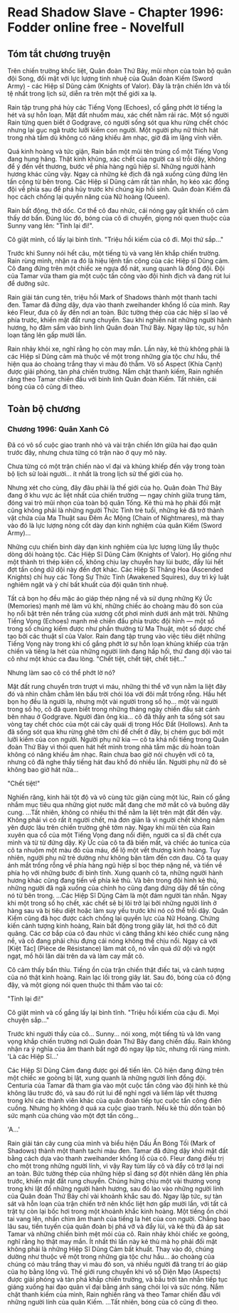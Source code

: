 # Read Shadow Slave - Chapter 1996: Fodder online free - Novelfull

## Tóm tắt chương truyện

Trên chiến trường khốc liệt, Quân đoàn Thứ Bảy, mũi nhọn của toàn bộ quân đội Song, đối mặt với lực lượng tinh nhuệ của Quân đoàn Kiếm (Sword Army) - các Hiệp sĩ Dũng cảm (Knights of Valor). Đây là trận chiến lớn và tồi tệ nhất trong lịch sử, diễn ra trên một thế giới xa lạ.

Rain tập trung phá hủy các Tiếng Vọng (Echoes), cố gắng phớt lờ tiếng la hét và sự hỗn loạn. Mặt đất nhuốm máu, xác chết nằm rải rác. Một số người Rain từng quen biết ở Godgrave, có người sống sót qua khu rừng chết chóc nhưng lại gục ngã trước lưỡi kiếm con người. Một người phụ nữ thích hát trong nhà tắm dù không có năng khiếu âm nhạc, giờ đã im lặng vĩnh viễn.

Quá kinh hoàng và tức giận, Rain bắn một mũi tên trúng cổ một Tiếng Vọng đang hung hăng. Thật kinh khủng, xác chết của người ca sĩ trỗi dậy, không để ý đến vết thương, bước về phía hàng ngũ hiệp sĩ. Những người hành hương khác cũng vậy. Ngay cả những kẻ địch đã ngã xuống cũng đứng lên tấn công từ bên trong. Các Hiệp sĩ Dũng cảm rất tàn nhẫn, họ kéo xác đồng đội về phía sau để phá hủy trước khi chúng kịp hồi sinh. Quân đoàn Kiếm đã học cách chống lại quyền năng của Nữ hoàng (Queen).

Rain bất động, thở dốc. Cơ thể cô đau nhức, cái nóng gay gắt khiến cô cảm thấy dơ bẩn. Đúng lúc đó, bóng của cô di chuyển, giọng nói quen thuộc của Sunny vang lên: "Tỉnh lại đi!".

Cô giật mình, cố lấy lại bình tĩnh. "Triệu hồi kiếm của cô đi. Mọi thứ sắp..."

Trước khi Sunny nói hết câu, một tiếng tù và vang lên khắp chiến trường. Rain rùng mình, nhận ra đó là hiệu lệnh tấn công của các Hiệp sĩ Dũng cảm. Cô đang đứng trên một chiếc xe ngựa đổ nát, xung quanh là đồng đội. Đội của Tamar vừa tham gia một cuộc tấn công vào đội hình địch và đang rút lui để dưỡng sức.

Rain giải tán cung tên, triệu hồi Mark of Shadows thành một thanh tachi đen. Tamar đã đứng dậy, dựa vào thanh zweihander khổng lồ của mình. Ray kéo Fleur, đưa cô ấy đến nơi an toàn. Bức tường thép của các hiệp sĩ lao về phía trước, khiến mặt đất rung chuyển. Sau khi nghiền nát những người hành hương, họ đâm sầm vào binh lính Quân đoàn Thứ Bảy. Ngay lập tức, sự hỗn loạn tăng lên gấp mười lần.

Rain nhảy khỏi xe, nghĩ rằng họ còn may mắn. Lần này, kẻ thù không phải là các Hiệp sĩ Dũng cảm mà thuộc về một trong những gia tộc chư hầu, thể hiện qua áo choàng trắng thay vì màu đỏ thẫm. Vô số Aspect (Khía Cạnh) được giải phóng, tàn phá chiến trường. Nắm chặt thanh kiếm, Rain nghiến răng theo Tamar chiến đấu với binh lính Quân đoàn Kiếm. Tất nhiên, cái bóng của cô cũng đi theo.

## Toàn bộ chương

### Chương 1996: Quân Xanh Cỏ

Đã có vô số cuộc giao tranh nhỏ và vài trận chiến lớn giữa hai đạo quân trước đây, nhưng chưa từng có trận nào ở quy mô này.

Chưa từng có một trận chiến nào vĩ đại và khủng khiếp đến vậy trong toàn bộ lịch sử loài người... ít nhất là trong lịch sử thế giới của họ.

Nhưng xét cho cùng, đây đâu phải là thế giới của họ. Quân đoàn Thứ Bảy đang ở khu vực ác liệt nhất của chiến trường — ngay chính giữa trung tâm, đóng vai trò mũi nhọn của toàn bộ quân Tống. Kẻ thù mà họ phải đối mặt cũng không phải là những người Thức Tỉnh trẻ tuổi, những kẻ đã trở thành vật chứa của Ma Thuật sau Đêm Ác Mộng (Chain of Nightmares), mà thay vào đó là lực lượng nòng cốt dày dạn kinh nghiệm của quân Kiếm (Sword Army)...

Những cựu chiến binh dày dạn kinh nghiệm của lực lượng lừng lẫy thuộc dòng dõi hoàng tộc. Các Hiệp Sĩ Dũng Cảm (Knights of Valor). Họ giống như một thành trì thép kiên cố, không chịu lay chuyển hay lùi bước, đẩy lùi hết đợt tấn công dữ dội này đến đợt khác. Các Hiệp Sĩ Thăng Hoa (Ascended Knights) chỉ huy các Tòng Sự Thức Tỉnh (Awakened Squires), duy trì kỷ luật nghiêm ngặt và ý chí bất khuất của đội quân tinh nhuệ.

Tất cả bọn họ đều mặc áo giáp thép nặng nề và sử dụng những Ký Ức (Memories) mạnh mẽ làm vũ khí, những chiếc áo choàng màu đỏ son của họ nổi bật trên nền trắng của xương cốt phơi mình dưới ánh mặt trời. Những Tiếng Vọng (Echoes) mạnh mẽ chiến đấu phía trước đội hình — một số trong số chúng kiếm được như phần thưởng từ Ma Thuật, một số được chế tạo bởi các thuật sĩ của Valor. Rain đang tập trung vào việc tiêu diệt những Tiếng Vọng này trong khi cố gắng phớt lờ sự hỗn loạn khủng khiếp của trận chiến và tiếng la hét của những người lính đang hấp hối, thứ đang dội vào tai cô như một khúc ca đau lòng. "Chết tiệt, chết tiệt, chết tiệt..."

Nhưng làm sao cô có thể phớt lờ nó?

Mặt đất rung chuyển trơn trượt vì máu, những thi thể vỡ vụn nằm la liệt đây đó và nhìn chằm chằm lên bầu trời chói lóa với đôi mắt trống rỗng. Hầu hết bọn họ đều là người lạ, nhưng một vài người trong số họ... một vài người trong số họ, cô đã quen biết trong những tháng ngày chiến đấu sát cánh bên nhau ở Godgrave. Người đàn ông kia... cô đã thấy anh ta sống sót sau vòng tay chết chóc của một cái cây quái dị trong Hốc Đất (Hollows). Anh ta đã sống sót qua khu rừng ghê tởm chỉ để chết ở đây, bị chém gục bởi một lưỡi kiếm của con người. Người phụ nữ kia — cô ta khá nổi tiếng trong Quân đoàn Thứ Bảy vì thói quen hát hết mình trong nhà tắm mặc dù hoàn toàn không có năng khiếu âm nhạc. Rain chưa bao giờ nói chuyện với cô ta, nhưng cô đã nghe thấy tiếng hát đau khổ đó nhiều lần. Người phụ nữ đó sẽ không bao giờ hát nữa...

"Chết tiệt!"

Nghiến răng, kinh hãi tột độ và vô cùng tức giận cùng một lúc, Rain cố gắng nhắm mục tiêu qua những giọt nước mắt đang che mờ mắt cô và buông dây cung. ...Tất nhiên, không có nhiều thi thể nằm la liệt trên mặt đất đến vậy. Không phải vì có rất ít người chết, mà đơn giản là vì người chết không nằm yên được lâu trên chiến trường ghê tởm này. Ngay khi mũi tên của Rain xuyên qua cổ của một Tiếng Vọng đang nổi điên, người ca sĩ đã chết cựa mình và từ từ đứng dậy. Ký Ức của cô ta đã biến mất, và chiếc áo tunica của cô ta nhuộm một màu đỏ của máu, để lộ một vết thương kinh hoàng. Tuy nhiên, người phụ nữ trẻ dường như không bận tâm đến cơn đau. Cô ta quay ánh mắt trống rỗng về phía hàng ngũ hiệp sĩ bọc thép nặng nề, và tiến về phía họ với những bước đi bình tĩnh. Xung quanh cô ta, những người hành hương khác cũng đang tiến về phía kẻ thù. Và bên trong đội hình kẻ thù, những người đã ngã xuống của chính họ cũng đang đứng dậy để tấn công nó từ bên trong. ...Các Hiệp Sĩ Dũng Cảm là một đám người tàn nhẫn. Ngay khi một trong số họ chết, xác chết sẽ bị lôi trở lại bởi những người lính ở hàng sau và bị tiêu diệt hoặc làm suy yếu trước khi nó có thể trỗi dậy. Quân Kiếm cũng đã học được cách chống lại quyền lực của Nữ Hoàng. Chứng kiến cảnh tượng kinh hoàng, Rain bất động trong giây lát, hơi thở cô đứt quãng. Các cơ bắp của cô đau nhức vì căng thẳng khi kéo chiếc cung nặng nề, và cô đang phải chịu đựng cái nóng không thể chịu nổi. Ngay cả với [Kiệt Tác] (Pièce de Résistance) làm mát cô, nó vẫn quá dữ dội và ngột ngạt, mồ hôi lăn dài trên da và làm cay mắt cô.

Cô cảm thấy bẩn thỉu. Tiếng ồn của trận chiến thật điếc tai, và cảnh tượng của nó thật kinh hoàng. Rain lạc lối trong giây lát. Sau đó, bóng của cô động đậy, và một giọng nói quen thuộc thì thầm vào tai cô:

"Tỉnh lại đi!"

Cô giật mình và cố gắng lấy lại bình tĩnh. "Triệu hồi kiếm của cậu đi. Mọi chuyện sắp..."

Trước khi người thầy của cô... Sunny... nói xong, một tiếng tù và lớn vang vọng khắp chiến trường nơi Quân đoàn Thứ Bảy đang chiến đấu. Rain không nhận ra ý nghĩa của âm thanh bất ngờ đó ngay lập tức, nhưng rồi rùng mình. 'Là các Hiệp Sĩ...'

Các Hiệp Sĩ Dũng Cảm đang được gọi để tiến lên. Cô hiện đang đứng trên một chiếc xe goòng bị lật, xung quanh là những người lính đồng đội. Centuria của Tamar đã tham gia vào một cuộc tấn công vào đội hình kẻ thù không lâu trước đó, và sau đó rút lui để nghỉ ngơi và liếm láp vết thương trong khi các thành viên khác của quân đoàn tiếp tục cuộc tấn công điên cuồng. Nhưng họ không ở quá xa cuộc giao tranh. Nếu kẻ thù dồn toàn bộ sức mạnh của chúng vào một đợt tấn công...

'A...'

Rain giải tán cây cung của mình và biểu hiện Dấu Ấn Bóng Tối (Mark of Shadows) thành một thanh tachi màu đen. Tamar đã đứng dậy khỏi mặt đất bằng cách dựa vào thanh zweihander khổng lồ của cô. Fleur đang điều trị cho một trong những người lính, vì vậy Ray túm lấy cô và đẩy cô trở lại nơi an toàn. Bức tường thép của những hiệp sĩ đáng sợ đột nhiên dâng lên phía trước, khiến mặt đất rung chuyển. Chúng hứng chịu một vài thương vong trong khi lật đổ những người hành hương, sau đó lao vào những người lính của Quân đoàn Thứ Bảy chỉ vài khoảnh khắc sau đó. Ngay lập tức, sự tàn sát và hỗn loạn của trận chiến trở nên khốc liệt hơn gấp mười lần, với tất cả trật tự còn lại bốc hơi trong một khoảnh khắc kinh hoàng. Một tiếng ồn chói tai vang lên, nhấn chìm âm thanh của tiếng la hét của con người. Chẳng bao lâu sau, tiền tuyến của quân đoàn bị phá vỡ và đẩy lùi, và kẻ thù đã áp sát Tamar và những chiến binh mệt mỏi của cô. Rain nhảy khỏi chiếc xe goòng, nghĩ rằng họ thật may mắn. Ít nhất thì lần này kẻ thù mà họ phải đối mặt không phải là những Hiệp Sĩ Dũng Cảm bất khuất. Thay vào đó, chúng dường như thuộc về một trong những gia tộc chư hầu... áo choàng của chúng có màu trắng thay vì màu đỏ son, và nhiều người đã trang trí áo giáp của họ bằng lông vũ. Thế giới rung chuyển khi vô số Diện Mạo (Aspects) được giải phóng và tàn phá khắp chiến trường, và bầu trời tàn nhẫn tiếp tục giáng xuống hai đạo quân vĩ đại bằng ánh sáng chói lọi và sức nóng. Nắm chặt thanh kiếm của mình, Rain nghiến răng và theo Tamar chiến đấu với những người lính của quân Kiếm. ...Tất nhiên, bóng của cô cũng đi theo.
